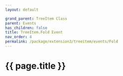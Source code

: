 ```yaml
---
layout: default

grand_parent: TreeItem Class
parent: Events
has_children: false
title: TreeItem.Fold Event
nav_order: 4
permalink: /package/extension3/treeitem/events/Fold
---
```

# {{ page.title }}
